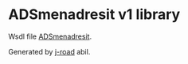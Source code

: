 # ADSmenadresit v1 library

Wsdl file [ADSmenadresit](https://x-tee.ee/catalogue-data/EE/EE/GOV/70003098/ads/32.wsdl).

Generated by [j-road](https://github.com/nortal/j-road) abil.

